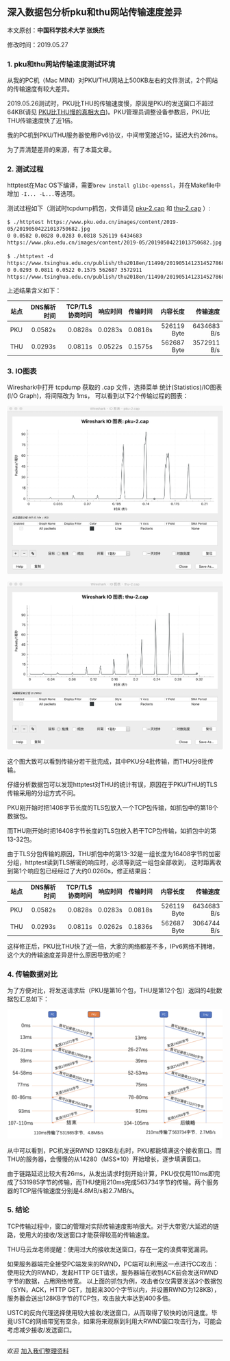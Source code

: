 ## 深入数据包分析pku和thu网站传输速度差异

本文原创：**中国科学技术大学 张焕杰**

修改时间：2019.05.27

### 1. pku和thu网站传输速度测试环境

从我的PC机（Mac MINI）对PKU/THU网站上500KB左右的文件测试，2个网站的传输速度有较大差异。

2019.05.26测试时，PKU比THU的传输速度慢，原因是PKU的发送窗口不超过64KB(请见 [PKU比THU慢的真相大白](pku_thu.md))。PKU管理员调整设备参数后，PKU比THU传输速度快了近1倍。

我的PC机到PKU/THU服务器使用IPv6协议，中间带宽接近1G，延迟大约26ms。

为了弄清楚差异的来源，有了本篇文章。

### 2. 测试过程

httptest在Mac OS下编译，需要`brew install glibc-openssl`，并在Makefile中增加 `-I... -L...`等选项。

测试过程如下（测试时tcpdump抓包，文件请见 [pku-2.cap](pku-2.cap) 和 [thu-2.cap](thu-2.cap) ）:
```
$ ./httptest https://www.pku.edu.cn/images/content/2019-05/20190504221013750682.jpg
0 0.0582 0.0828 0.0283 0.0818 526119 6434683 https://www.pku.edu.cn/images/content/2019-05/20190504221013750682.jpg

$ ./httptest -d https://www.tsinghua.edu.cn/publish/thu2018en/11490/20190514123145278682465/20190514123259685120480.jpg
0 0.0293 0.0811 0.0522 0.1575 562687 3572911 https://www.tsinghua.edu.cn/publish/thu2018en/11490/20190514123145278682465/20190514123259685120480.jpg
```

上述结果含义如下：

| 站点 | DNS解析时间 | TCP/TLS协商时间| 响应时间 | 传输时间 | 内容长度    | 传输速度    |
| ---  | ----------: | -------------: | -------: | -------: | ----------: | --------:   |
| PKU  | 0.0582s     |  0.0828s       | 0.0283s  | 0.0818s  | 526119 Byte | 6434683 B/s |
| THU  | 0.0293s     |  0.0811s       | 0.0522s  | 0.1575s  | 562687 Byte | 3572911 B/s |

### 3. IO图表

Wireshark中打开 tcpdump 获取的 .cap 文件，选择菜单 统计(Statistics)/IO图表(I/O Graph)，将间隔改为 1ms， 可以看到以下2个传输过程的图表：

![pku-io-2](img/pku-io-2.png)

![thu-io-2](img/thu-io-2.png)

这个图大致可以看到传输分若干批完成，其中PKU分4批传输，而THU分8批传输。

仔细分析数据包可以发现httptest对THU的统计有误，原因在于PKU/THU的TLS传输采用的分组方式不同。

PKU刚开始时把1408字节长度的TLS包放入一个TCP包传输，如抓包中的第18个数据包。

而THU刚开始时把16408字节长度的TLS包放入若干TCP包传输，如抓包中的第13-32包。

由于TLS分包传输的原因，THU抓包中的第13-32是一组长度为16408字节的加密分组，httptest读到TLS解密的响应时，必须等到这一组包全部收到，
这时距离收到第1个响应包已经经过了大约0.0260s，修正结果后：

| 站点 | DNS解析时间 | TCP/TLS协商时间| 响应时间 | 传输时间 | 内容长度    | 传输速度    |
| ---  | ----------: | -------------: | -------: | -------: | ----------: | --------:   |
| PKU  | 0.0582s     |  0.0828s       | 0.0283s  | 0.0818s  | 526119 Byte | 6434683 B/s |
| THU  | 0.0293s     |  0.0811s       | 0.0262s  | 0.1836s  | 562687 Byte | 3064744 B/s |

这样修正后，PKU比THU快了近一倍，大家的网络都差不多，IPv6网络不拥堵，这个大的传输速度差异是什么原因导致的呢？

### 4. 传输数据对比

为了方便对比，将发送请求后（PKU是第16个包，THU是第12个包）返回的4批数据包汇总如下：

![pku_vs_thu](img/pku_vs_thu.png)

从中可以看到，PC机发送RWND 128KB左右时，PKU都能填满这个接收窗口。而THU的服务器，会慢慢的从14280（MSS*10）开始增长，逐步填满窗口。

由于链路延迟比较大有26ms，从发出请求时刻开始计算，PKU仅仅用110ms即完成了531985字节的传输，而THU使用210ms完成563734字节的传输。两个服务器的TCP层传输速度分别是4.8MB/s和2.7MB/s。

### 5. 结论

TCP传输过程中，窗口的管理对实际传输速度影响很大。对于大带宽/大延迟的链路，使用大的接收/发送窗口才能获得较高的传输速度。

THU马云龙老师提醒：使用过大的接收发送窗口，存在一定的浪费带宽漏洞。

如果服务器端完全接受PC端发来的RWND，PC端可以利用这一点进行CC攻击：使用较大的RWND，发起HTTP GET请求，服务器端在收到ACK前会发送RWND字节的数据，占用网络带宽。
以上面的抓包为例，攻击者仅仅需要发送3个数据包（SYN，ACK，HTTP GET，加起来300个字节以内，并设置RWND为128KB），服务器会送出128KB字节的TCP包，攻击放大率达到400多倍。

USTC的反向代理选择使用较大接收/发送窗口，从而取得了较快的访问速度。毕竟USTC的网络带宽有空余，如果将来观察到利用大RWND窗口攻击行为，可能会考虑减少接收/发送窗口。


***
欢迎 [加入我们整理资料](https://github.com/bg6cq/ITTS)
